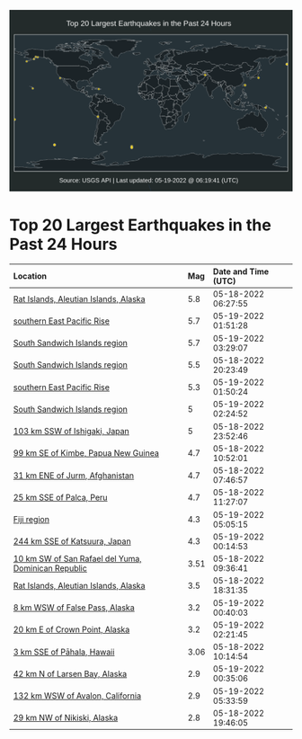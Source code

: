 ![Map](./map.png)

# Top 20 Largest Earthquakes in the Past 24 Hours

| Location | Mag | Date and Time (UTC) |
|:---|:---|:---|
| [Rat Islands, Aleutian Islands, Alaska](https://earthquake.usgs.gov/earthquakes/eventpage/us6000hlxv) | 5.8 | 05-18-2022 06:27:55 |
| [southern East Pacific Rise](https://earthquake.usgs.gov/earthquakes/eventpage/us6000hm6e) | 5.7 | 05-19-2022 01:51:28 |
| [South Sandwich Islands region](https://earthquake.usgs.gov/earthquakes/eventpage/us6000hm6v) | 5.7 | 05-19-2022 03:29:07 |
| [South Sandwich Islands region](https://earthquake.usgs.gov/earthquakes/eventpage/us6000hm4d) | 5.5 | 05-18-2022 20:23:49 |
| [southern East Pacific Rise](https://earthquake.usgs.gov/earthquakes/eventpage/us6000hm6c) | 5.3 | 05-19-2022 01:50:24 |
| [South Sandwich Islands region](https://earthquake.usgs.gov/earthquakes/eventpage/us6000hm6g) | 5 | 05-19-2022 02:24:52 |
| [103 km SSW of Ishigaki, Japan](https://earthquake.usgs.gov/earthquakes/eventpage/us6000hm5u) | 5 | 05-18-2022 23:52:46 |
| [99 km SE of Kimbe, Papua New Guinea](https://earthquake.usgs.gov/earthquakes/eventpage/us6000hlyx) | 4.7 | 05-18-2022 10:52:01 |
| [31 km ENE of Jurm, Afghanistan](https://earthquake.usgs.gov/earthquakes/eventpage/us6000hly9) | 4.7 | 05-18-2022 07:46:57 |
| [25 km SSE of Palca, Peru](https://earthquake.usgs.gov/earthquakes/eventpage/us6000hlz1) | 4.7 | 05-18-2022 11:27:07 |
| [Fiji region](https://earthquake.usgs.gov/earthquakes/eventpage/us6000hm83) | 4.3 | 05-19-2022 05:05:15 |
| [244 km SSE of Katsuura, Japan](https://earthquake.usgs.gov/earthquakes/eventpage/us6000hm5w) | 4.3 | 05-19-2022 00:14:53 |
| [10 km SW of San Rafael del Yuma, Dominican Republic](https://earthquake.usgs.gov/earthquakes/eventpage/pr2022138000) | 3.51 | 05-18-2022 09:36:41 |
| [Rat Islands, Aleutian Islands, Alaska](https://earthquake.usgs.gov/earthquakes/eventpage/ak0226cj2f2x) | 3.5 | 05-18-2022 18:31:35 |
| [8 km WSW of False Pass, Alaska](https://earthquake.usgs.gov/earthquakes/eventpage/us6000hm62) | 3.2 | 05-19-2022 00:40:03 |
| [20 km E of Crown Point, Alaska](https://earthquake.usgs.gov/earthquakes/eventpage/ak0226dx0pdp) | 3.2 | 05-19-2022 02:21:45 |
| [3 km SSE of Pāhala, Hawaii](https://earthquake.usgs.gov/earthquakes/eventpage/hv73016007) | 3.06 | 05-18-2022 10:14:54 |
| [42 km N of Larsen Bay, Alaska](https://earthquake.usgs.gov/earthquakes/eventpage/ak0226dvwr7d) | 2.9 | 05-19-2022 00:35:06 |
| [132 km WSW of Avalon, California](https://earthquake.usgs.gov/earthquakes/eventpage/us6000hm87) | 2.9 | 05-19-2022 05:33:59 |
| [29 km NW of Nikiski, Alaska](https://earthquake.usgs.gov/earthquakes/eventpage/ak0226cjr00d) | 2.8 | 05-18-2022 19:46:05 |
